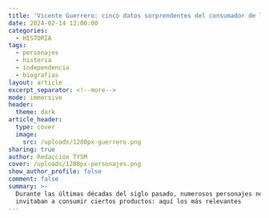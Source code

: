 ```yaml
---
title: 'Vicente Guerrero: cinco datos sorprendentes del consumador de la Independencia'
date: 2024-02-14 12:00:00
categories:
  - HISTORIA
tags:
  - personajes
  - historia
  - independencia
  - biografias
layout: article
excerpt_separator: <!--more-->
mode: immersive
header:
  theme: dark
article_header:
  type: cover
  image:
    src: /uploads/1280px-guerrero.png
sharing: true
author: Redacción TYSM
cover: /uploads/1280px-personajes.png
show_author_profile: false
comment: false
summary: >-
  Durante las últimas décadas del siglo pasado, numerosos personajes nos
  invitaban a consumir ciertos productos: aquí los más relevantes
---
```

